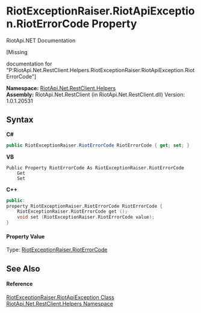 # RiotExceptionRaiser.RiotApiException.RiotErrorCode Property 
RiotApi.NET Documentation 

\[Missing <summary> documentation for "P:RiotApi.Net.RestClient.Helpers.RiotExceptionRaiser.RiotApiException.RiotErrorCode"\]

**Namespace:**&nbsp;<a href="462957ad-7f36-13b9-0984-0a2de37ad030">RiotApi.Net.RestClient.Helpers</a><br />**Assembly:**&nbsp;RiotApi.Net.RestClient (in RiotApi.Net.RestClient.dll) Version: 1.0.1.20531

## Syntax

**C#**<br />
``` C#
public RiotExceptionRaiser.RiotErrorCode RiotErrorCode { get; set; }
```

**VB**<br />
``` VB
Public Property RiotErrorCode As RiotExceptionRaiser.RiotErrorCode
	Get
	Set
```

**C++**<br />
``` C++
public:
property RiotExceptionRaiser.RiotErrorCode RiotErrorCode {
	RiotExceptionRaiser.RiotErrorCode get ();
	void set (RiotExceptionRaiser.RiotErrorCode value);
}
```


#### Property Value
Type: <a href="f4147828-dac6-1c1d-9179-1652b1d440c8">RiotExceptionRaiser.RiotErrorCode</a>

## See Also


#### Reference
<a href="b724087f-b7d3-e38c-794c-7c5bdb464434">RiotExceptionRaiser.RiotApiException Class</a><br /><a href="462957ad-7f36-13b9-0984-0a2de37ad030">RiotApi.Net.RestClient.Helpers Namespace</a><br />